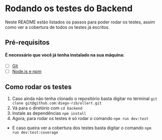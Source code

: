 # Rodando os testes do Backend

Neste README estão listados os passos para poder rodar os testes, assim como ver a cobertura de todos os testes já escritos.

## Pré-requisitos

#### É necessário que você já tenha instalado na sua máquina:

 - [ ] [Git](https://git-scm.com/book/en/v2/Getting-Started-Installing-Git)
 - [ ] [Node.js e npm](https://docs.npmjs.com/downloading-and-installing-node-js-and-npm)

## Como rodar os testes

1. Caso ainda não tenha clonado o repositório basta digitar no terminal
`git clone git@github.com:diego-rib/ollert.git`
2. Vá para o diretório com
`cd backend`
3. Instale as dependências
`npm install`
4. Agora, para rodar os testes é só rodar o comando
`npm run dev:test`

- E caso queira ver a cobertura dos testes basta digitar o comando
`npm run dev:test:coverage`
